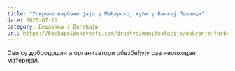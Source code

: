 ```yaml
---
title: "Ускршње фарбање јаја у Мађарској кући у Бачкој Паланци"
date: 2025-07-10
category: Дешавања / Догађаји
url: https://backapalankavesti.com/drustvo/manifestacije/uskrsnje-farbanje-jaja-u-madjarskoj-kuci-u-backoj-palanci-w12/
---
```


Сви су добродошли а организатори обезбеђују сав неопходан материјал.
